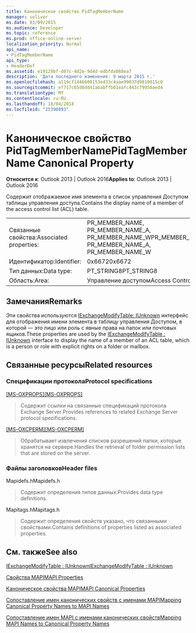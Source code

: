 ```yaml
---
title: Каноническое свойство PidTagMemberName
manager: soliver
ms.date: 03/09/2015
ms.audience: Developer
ms.topic: reference
ms.prod: office-online-server
localization_priority: Normal
api_name:
- PidTagMemberName
api_type:
- HeaderDef
ms.assetid: e19129bf-d07c-4d2e-9d4d-edbfda088ea7
description: 'Дата последнего изменения: 9 марта 2015 г.'
ms.openlocfilehash: a119cf1446600153e433c4aae99037d9810015c0
ms.sourcegitcommit: ef717c65d8dd41ababffb01eafc443c79950aed4
ms.translationtype: MT
ms.contentlocale: ru-RU
ms.lasthandoff: 10/04/2018
ms.locfileid: "25390893"
---
```

# <a name="pidtagmembername-canonical-property"></a><span data-ttu-id="64fb3-103">Каноническое свойство PidTagMemberName</span><span class="sxs-lookup"><span data-stu-id="64fb3-103">PidTagMemberName Canonical Property</span></span>

  
  
<span data-ttu-id="64fb3-104">**Относится к**: Outlook 2013 | Outlook 2016</span><span class="sxs-lookup"><span data-stu-id="64fb3-104">**Applies to**: Outlook 2013 | Outlook 2016</span></span> 
  
<span data-ttu-id="64fb3-105">Содержит отображаемое имя элемента в список управления Доступом таблицы управления доступа.</span><span class="sxs-lookup"><span data-stu-id="64fb3-105">Contains the display name of a member of the access control list (ACL) table.</span></span>
  
|||
|:-----|:-----|
|<span data-ttu-id="64fb3-106">Связанные свойства:</span><span class="sxs-lookup"><span data-stu-id="64fb3-106">Associated properties:</span></span>  <br/> |<span data-ttu-id="64fb3-107">PR_MEMBER_NAME, PR_MEMBER_NAME_A, PR_MEMBER_NAME_W</span><span class="sxs-lookup"><span data-stu-id="64fb3-107">PR_MEMBER_NAME, PR_MEMBER_NAME_A, PR_MEMBER_NAME_W</span></span>  <br/> |
|<span data-ttu-id="64fb3-108">Идентификатор:</span><span class="sxs-lookup"><span data-stu-id="64fb3-108">Identifier:</span></span>  <br/> |<span data-ttu-id="64fb3-109">0x6672</span><span class="sxs-lookup"><span data-stu-id="64fb3-109">0x6672</span></span>  <br/> |
|<span data-ttu-id="64fb3-110">Тип данных:</span><span class="sxs-lookup"><span data-stu-id="64fb3-110">Data type:</span></span>  <br/> |<span data-ttu-id="64fb3-111">PT_STRING8</span><span class="sxs-lookup"><span data-stu-id="64fb3-111">PT_STRING8</span></span>  <br/> |
|<span data-ttu-id="64fb3-112">Область:</span><span class="sxs-lookup"><span data-stu-id="64fb3-112">Area:</span></span>  <br/> |<span data-ttu-id="64fb3-113">Управление доступом</span><span class="sxs-lookup"><span data-stu-id="64fb3-113">Access Control</span></span>  <br/> |
   
## <a name="remarks"></a><span data-ttu-id="64fb3-114">Замечания</span><span class="sxs-lookup"><span data-stu-id="64fb3-114">Remarks</span></span>

<span data-ttu-id="64fb3-115">Эти свойства используются [IExchangeModifyTable: IUnknown](iexchangemodifytableiunknown.md) интерфейс для отображения имени элемента в таблицу управления Доступом, в которой — это лицо или роль с явные права на папок или почтовых ящиков.</span><span class="sxs-lookup"><span data-stu-id="64fb3-115">These properties are used by the [IExchangeModifyTable : IUnknown](iexchangemodifytableiunknown.md) interface to display the name of a member of an ACL table, which is a person or role with explicit rights on a folder or mailbox.</span></span> 
  
## <a name="related-resources"></a><span data-ttu-id="64fb3-116">Связанные ресурсы</span><span class="sxs-lookup"><span data-stu-id="64fb3-116">Related resources</span></span>

### <a name="protocol-specifications"></a><span data-ttu-id="64fb3-117">Спецификации протокола</span><span class="sxs-lookup"><span data-stu-id="64fb3-117">Protocol specifications</span></span>

<span data-ttu-id="64fb3-118">[[MS-OXPROPS]](https://msdn.microsoft.com/library/f6ab1613-aefe-447d-a49c-18217230b148%28Office.15%29.aspx)</span><span class="sxs-lookup"><span data-stu-id="64fb3-118">[[MS-OXPROPS]](https://msdn.microsoft.com/library/f6ab1613-aefe-447d-a49c-18217230b148%28Office.15%29.aspx)</span></span>
  
> <span data-ttu-id="64fb3-119">Содержит ссылки на связанные спецификаций протокола Exchange Server.</span><span class="sxs-lookup"><span data-stu-id="64fb3-119">Provides references to related Exchange Server protocol specifications.</span></span>
    
<span data-ttu-id="64fb3-120">[[MS-OXCPERM]](https://msdn.microsoft.com/library/944ddb65-6249-4c34-a46e-363fcd37195e%28Office.15%29.aspx)</span><span class="sxs-lookup"><span data-stu-id="64fb3-120">[[MS-OXCPERM]](https://msdn.microsoft.com/library/944ddb65-6249-4c34-a46e-363fcd37195e%28Office.15%29.aspx)</span></span>
  
> <span data-ttu-id="64fb3-121">Обрабатывает извлечения списков разрешений папки, которые хранятся на сервере.</span><span class="sxs-lookup"><span data-stu-id="64fb3-121">Handles the retrieval of folder permission lists that are stored on the server.</span></span>
    
### <a name="header-files"></a><span data-ttu-id="64fb3-122">Файлы заголовков</span><span class="sxs-lookup"><span data-stu-id="64fb3-122">Header files</span></span>

<span data-ttu-id="64fb3-123">Mapidefs.h</span><span class="sxs-lookup"><span data-stu-id="64fb3-123">Mapidefs.h</span></span>
  
> <span data-ttu-id="64fb3-124">Содержит определения типов данных.</span><span class="sxs-lookup"><span data-stu-id="64fb3-124">Provides data type definitions.</span></span>
    
<span data-ttu-id="64fb3-125">Mapitags.h</span><span class="sxs-lookup"><span data-stu-id="64fb3-125">Mapitags.h</span></span>
  
> <span data-ttu-id="64fb3-126">Содержит определения свойств указано, что связанными свойствами.</span><span class="sxs-lookup"><span data-stu-id="64fb3-126">Contains definitions of properties listed as associated properties.</span></span>
    
## <a name="see-also"></a><span data-ttu-id="64fb3-127">См. также</span><span class="sxs-lookup"><span data-stu-id="64fb3-127">See also</span></span>



[<span data-ttu-id="64fb3-128">IExchangeModifyTable : IUnknown</span><span class="sxs-lookup"><span data-stu-id="64fb3-128">IExchangeModifyTable : IUnknown</span></span>](iexchangemodifytableiunknown.md)


[<span data-ttu-id="64fb3-129">Свойства MAPI</span><span class="sxs-lookup"><span data-stu-id="64fb3-129">MAPI Properties</span></span>](mapi-properties.md)
  
[<span data-ttu-id="64fb3-130">Каноническое свойства MAPI</span><span class="sxs-lookup"><span data-stu-id="64fb3-130">MAPI Canonical Properties</span></span>](mapi-canonical-properties.md)
  
[<span data-ttu-id="64fb3-131">Сопоставление имен канонических свойств с именами MAPI</span><span class="sxs-lookup"><span data-stu-id="64fb3-131">Mapping Canonical Property Names to MAPI Names</span></span>](mapping-canonical-property-names-to-mapi-names.md)
  
[<span data-ttu-id="64fb3-132">Сопоставление имен MAPI с именами канонических свойств</span><span class="sxs-lookup"><span data-stu-id="64fb3-132">Mapping MAPI Names to Canonical Property Names</span></span>](mapping-mapi-names-to-canonical-property-names.md)

